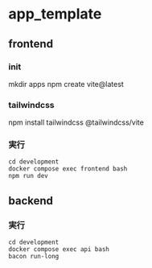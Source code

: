 # app_template

## frontend
### init
mkdir apps
npm create vite@latest

### tailwindcss
npm install tailwindcss @tailwindcss/vite

### 実行
```
cd development
docker compose exec frontend bash
npm run dev
```

## backend
### 実行
```
cd development
docker compose exec api bash
bacon run-long
```